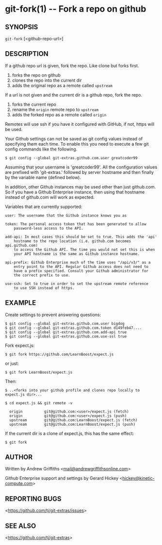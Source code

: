 git-fork(1) -- Fork a repo on github
====================================

## SYNOPSIS

`git-fork` [&lt;github-repo-url&gt;]

## DESCRIPTION

  If a github repo url is given, fork the repo. Like clone but forks first.

  1. forks the repo on github
  2. clones the repo into the current dir
  3. adds the original repo as a remote called `upstream`

  If a url is not given and the current dir is a github repo, fork the repo.

  1. forks the current repo
  2. rename the `origin` remote repo to `upstream`
  3. adds the forked repo as a remote called `origin`

  Remotes will use ssh if you have it configured with GitHub, if not, https will be used.

  Your Github settings can not be saved as git config values instead of
  specifying them each time. To enable this you need to execute a few git
  config commands like the following.

    $ git config --global git-extras.github.com.user greatcoder99

  Assuming that your username is 'greatcoder99'. All the configuration
  values are prefixed with 'git-extras.' followed by server hostname and
  then finally by the variable name (defined below).

  In addition, other Github instances may be used other than just
  github.com. So if you have a Github Enterprise instance, then using that
  hostname instead of github.com will work as expected.

  Variables that are currently supported:

    user: The username that the Github instance knows you as

    token: The personal access token that has been generated to allow
        password-less access to the API.

    add-api: In most cases this should be set to true. This adds the 'api'
        hostname to the repo location (i.e. github.com becomes api.github.com)
        to access the Github API. The time you would not set this is when
        your API hostname is the same as Github instance hostname.

    api-prefix: Github Enterprise much of the time uses "/api/v3/" as a
        entry point to the API. Regular Github access does not need to 
        have a prefix specified. Consult your Github administrator for 
        the correct prefix to use.

    use-ssh: Set to true in order to set the upstream remote reference
        to use SSH instead of https.

## EXAMPLE

  Create settings to prevent answering questions:

    $ git config --global git-extras.github.com.user bigdog
    $ git config --global git-extras.github.com.token d149feb47....
    $ git config --global git-extras.github.com.add-api true
    $ git config --global git-extras.github.com.use-ssl true

  Fork expect.js:

    $ git fork https://github.com/LearnBoost/expect.js

  or just:

    $ git fork LearnBoost/expect.js

  Then:

    $ ..<forks into your github profile and clones repo locally to expect.js dir>...

    $ cd expect.js && git remote -v

      origin          git@github.com:<user>/expect.js (fetch)
      origin          git@github.com:<user>/expect.js (push)
      upstream        git@github.com:LearnBoost/expect.js (fetch)
      upstream        git@github.com:LearnBoost/expect.js (push)

  If the current dir is a clone of expect.js, this has the same effect:

    $ git fork


## AUTHOR

Written by Andrew Griffiths &lt;<mail@andrewgriffithsonline.com>&gt;

Github Enterprise support and settings by Gerard Hickey &lt;<hickey@kinetic-compute.com>&gt;

## REPORTING BUGS

&lt;<https://github.com/tj/git-extras/issues>&gt;

## SEE ALSO

&lt;<https://github.com/tj/git-extras>&gt;
